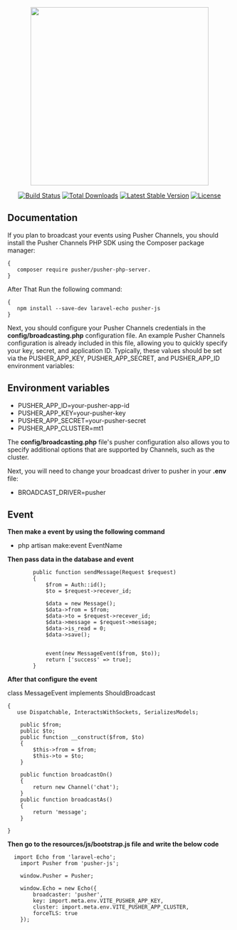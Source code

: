 <p align="center"><a href="https://laravel.com" target="_blank"><img src="{{asset('public/demo.png')}}" width="400"></a></p>

<p align="center">
<a href="https://travis-ci.org/laravel/framework"><img src="https://travis-ci.org/laravel/framework.svg" alt="Build Status"></a>
<a href="https://packagist.org/packages/laravel/framework"><img src="https://img.shields.io/packagist/dt/laravel/framework" alt="Total Downloads"></a>
<a href="https://packagist.org/packages/laravel/framework"><img src="https://img.shields.io/packagist/v/laravel/framework" alt="Latest Stable Version"></a>
<a href="https://packagist.org/packages/laravel/framework"><img src="https://img.shields.io/packagist/l/laravel/framework" alt="License"></a>
</p>

## Documentation

If you plan to broadcast your events using Pusher Channels, you should install the Pusher Channels PHP SDK using the Composer package manager:

    {
       composer require pusher/pusher-php-server.
    }

After That Run the following command:

    {
       npm install --save-dev laravel-echo pusher-js
    }

Next, you should configure your Pusher Channels credentials in the **config/broadcasting.php** configuration file. An example Pusher Channels configuration is already included in this file, allowing you to quickly specify your key, secret, and application ID. Typically, these values should be set via the PUSHER_APP_KEY, PUSHER_APP_SECRET, and PUSHER_APP_ID environment variables:

## Environment variables

-   PUSHER_APP_ID=your-pusher-app-id
-   PUSHER_APP_KEY=your-pusher-key
-   PUSHER_APP_SECRET=your-pusher-secret
-   PUSHER_APP_CLUSTER=mt1

The **config/broadcasting.php** file's pusher configuration also allows you to specify additional options that are supported by Channels, such as the cluster.

Next, you will need to change your broadcast driver to pusher in your **.env** file:

-   BROADCAST_DRIVER=pusher

## Event

**Then make a event by using the following command**

-   php artisan make:event EventName

**Then pass data in the database and event**

            public function sendMessage(Request $request)
            {
                $from = Auth::id();
                $to = $request->recever_id;

                $data = new Message();
                $data->from = $from;
                $data->to = $request->recever_id;
                $data->message = $request->message;
                $data->is_read = 0;
                $data->save();


                event(new MessageEvent($from, $to));
                return ['success' => true];
            }

**After that configure the event**

class MessageEvent implements ShouldBroadcast

    {
       use Dispatchable, InteractsWithSockets, SerializesModels;

        public $from;
        public $to;
        public function __construct($from, $to)
        {
            $this->from = $from;
            $this->to = $to;
        }

        public function broadcastOn()
        {
            return new Channel('chat');
        }
        public function broadcastAs()
        {
            return 'message';
        }

    }

**Then go to the resources/js/bootstrap.js file and write the below code**

      import Echo from 'laravel-echo';
        import Pusher from 'pusher-js';

        window.Pusher = Pusher;

        window.Echo = new Echo({
            broadcaster: 'pusher',
            key: import.meta.env.VITE_PUSHER_APP_KEY,
            cluster: import.meta.env.VITE_PUSHER_APP_CLUSTER,
            forceTLS: true
        });

